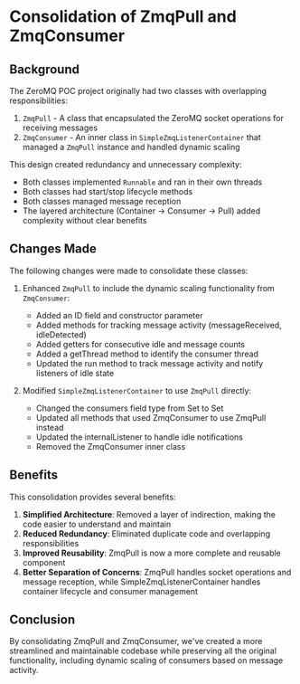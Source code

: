# Consolidation of ZmqPull and ZmqConsumer

## Background

The ZeroMQ POC project originally had two classes with overlapping responsibilities:

1. `ZmqPull` - A class that encapsulated the ZeroMQ socket operations for receiving messages
2. `ZmqConsumer` - An inner class in `SimpleZmqListenerContainer` that managed a `ZmqPull` instance and handled dynamic
   scaling

This design created redundancy and unnecessary complexity:

- Both classes implemented `Runnable` and ran in their own threads
- Both classes had start/stop lifecycle methods
- Both classes managed message reception
- The layered architecture (Container → Consumer → Pull) added complexity without clear benefits

## Changes Made

The following changes were made to consolidate these classes:

1. Enhanced `ZmqPull` to include the dynamic scaling functionality from `ZmqConsumer`:
    - Added an ID field and constructor parameter
    - Added methods for tracking message activity (messageReceived, idleDetected)
    - Added getters for consecutive idle and message counts
    - Added a getThread method to identify the consumer thread
    - Updated the run method to track message activity and notify listeners of idle state

2. Modified `SimpleZmqListenerContainer` to use `ZmqPull` directly:
    - Changed the consumers field type from Set<ZmqConsumer> to Set<ZmqPull>
    - Updated all methods that used ZmqConsumer to use ZmqPull instead
    - Updated the internalListener to handle idle notifications
    - Removed the ZmqConsumer inner class

## Benefits

This consolidation provides several benefits:

1. **Simplified Architecture**: Removed a layer of indirection, making the code easier to understand and maintain
2. **Reduced Redundancy**: Eliminated duplicate code and overlapping responsibilities
3. **Improved Reusability**: ZmqPull is now a more complete and reusable component
4. **Better Separation of Concerns**: ZmqPull handles socket operations and message reception, while
   SimpleZmqListenerContainer handles container lifecycle and consumer management

## Conclusion

By consolidating ZmqPull and ZmqConsumer, we've created a more streamlined and maintainable codebase while preserving
all the original functionality, including dynamic scaling of consumers based on message activity.